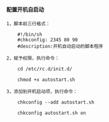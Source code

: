 
#### 配置开机自启动

	1，脚本前三行格式：
	
		#!/bin/sh
		#chkconfig: 2345 80 90
		#description:开机自动启动的脚本程序
	
	2，赋予权限，执行命令：
	
		cd /etc/rc.d/init.d/
		
		chmod +x autostart.sh
	
	3，添加到开机启动项，执行命令：
	
		chkconfig --add autostart.sh
		
		chkconfig autostart.sh on

